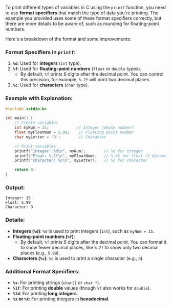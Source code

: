 To print different types of variables in C using the `printf` function, you need to use **format specifiers** that match the type of data you're printing. The example you provided uses some of these format specifiers correctly, but there are more details to be aware of, such as rounding for floating-point numbers.

Here's a breakdown of the format and some improvements:

### **Format Specifiers in `printf`:**

1. **`%d`**: Used for **integers** (`int` type).
2. **`%f`**: Used for **floating-point numbers** (`float` or `double` types).
   - By default, `%f` prints 6 digits after the decimal point. You can control this precision, for example, `%.2f` will print two decimal places.
3. **`%c`**: Used for **characters** (`char` type).

### Example with Explanation:

```c
#include <stdio.h>

int main() {
    // Create variables
    int myNum = 15;            // Integer (whole number)
    float myFloatNum = 5.99;    // Floating point number
    char myLetter = 'D';        // Character

    // Print variables
    printf("Integer: %d\n", myNum);        // %d for integer
    printf("Float: %.2f\n", myFloatNum);   // %.2f for float (2 decimal places)
    printf("Character: %c\n", myLetter);   // %c for character

    return 0;
}
```

### Output:
```
Integer: 15
Float: 5.99
Character: D
```

### Details:
- **Integers (`%d`)**: `%d` is used to print integers (`int`), such as `myNum = 15`.
- **Floating-point numbers (`%f`)**: 
   - By default, `%f` prints 6 digits after the decimal point. You can format it to show fewer decimal places, like `%.2f` to show only two decimal places (e.g., `5.99`).
- **Characters (`%c`)**: `%c` is used to print a single character (e.g., `D`).

### Additional Format Specifiers:
- **`%s`**: For printing strings (`char[]` or `char *`).
- **`%lf`**: For printing **double** values (though `%f` also works for `double`).
- **`%ld`**: For printing **long integers**.
- **`%x` or `%X`**: For printing integers in **hexadecimal**.

